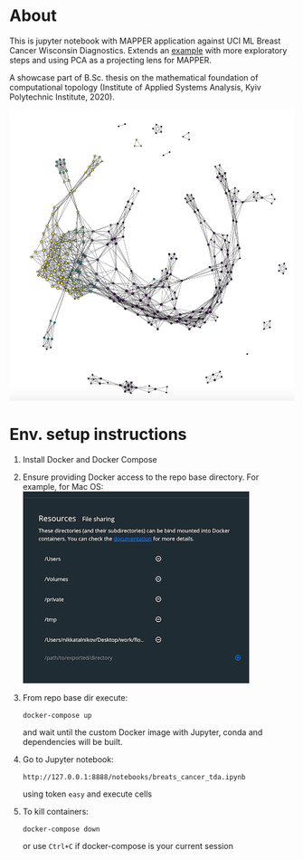 # About

This is jupyter notebook with MAPPER application against UCI ML Breast Cancer Wisconsin Diagnostics.
Extends an [example](https://kepler-mapper.scikit-tda.org/generated/gallery/plot_breast_cancer.html) with more exploratory steps and using PCA as a projecting lens for MAPPER.

A showcase part of B.Sc. thesis on the mathematical foundation of computational topology (Institute of Applied Systems Analysis, Kyiv Polytechnic Institute, 2020).

![MAPPER result simplicial complex](mapper_breast_cancer.png)

# Env. setup instructions

1. Install Docker and Docker Compose
2. Ensure providing Docker access to the repo base directory. For example, for Mac OS:
![Mac OS](docker-macos-permissions.png)
3. From repo base dir execute:

    ```shell script
    docker-compose up
    ```
    and wait until the custom Docker image with Jupyter, conda and dependencies will be built.
4. Go to Jupyter notebook:

    ```shell script
    http://127.0.0.1:8888/notebooks/breats_cancer_tda.ipynb
    ```
    using token `easy` and execute cells
5. To kill containers:

    ```shell script
    docker-compose down
    ```
   or use `Ctrl+C` if docker-compose is your current session
